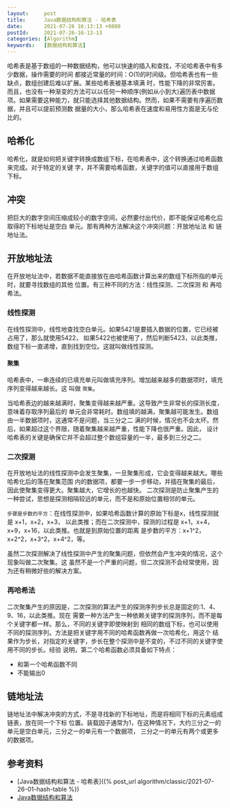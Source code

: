 ```yaml
---
layout:     post
title:      Java数据结构和算法 - 哈希表
date:       2021-07-26 16:13:13 +0800
postId:     2021-07-26-16-13-13
categories: [Algorithm]
keywords:   [数据结构和算法]
---
```

哈希表是基于数组的一种数据结构，他可以快速的插入和查找，不论哈希表中有多少数据，操作需要的时间
都接近常量的时间：O(1)的时间级。但哈希表也有一些缺点，数组创建后难以扩展。某些哈希表被基本填满
时，性能下降的非常厉害。而且，也没有一种渐变的方法可以以任何一种顺序(例如从小到大)遍历表中数据
项。如果需要这种能力，就只能选择其他数据结构。然而，如果不需要有序遍历数据，并且可以提前预测数
据量的大小，那么哈希表在速度和易用性方面是无与伦比的。

## 哈希化
哈希化，就是如何把关键字转换成数组下标，在哈希表中，这个转换通过哈希函数来完成。对于特定的关键
字，并不需要哈希函数，关键字的值可以直接用于数组下标。

## 冲突
把巨大的数字空间压缩成较小的数字空间，必然要付出代价，即不能保证哈希化后取得的下标地址是空白
单元。那有两种方法解决这个冲突问题：开放地址法 和 链地址法。

## 开放地址法
在开放地址法中，若数据不能直接放在由哈希函数计算出来的数组下标所指的单元时，就要寻找数组的其他
位置。有三种不同的方法：线性探测、二次探测 和 再哈希法。

### 线性探测
在线性探测中，线性地查找空白单元。如果5421是要插入数据的位置，它已经被占用了，那么就使用5422，
如果5422也被使用了，然后判断5423，以此类推，数组下标一直递增，直到找到空位。这就叫做线性探测。

#### 聚集
哈希表中，一串连续的已填充单元叫做填充序列。增加越来越多的数据项时，填充序列变得越来越长。这
叫做 `聚集`。

当哈希表边的越来越满时，聚集变得越来越严重。这导致产生非常长的探测长度，意味着存取序列最后的
单元会非常耗时。数组填的越满，聚集越可能发生。数组由一半数据项时，这通常不是问题，当三分之二
满的时候，情况也不会太坏。然后，如果超过这个界限，随着聚集越来越严重，性能下降也很严重。因此，
设计哈希表的关键是确保它并不会超过整个数组容量的一半，最多到三分之二。

### 二次探测
在开放地址法的线性探测中会发生聚集，一旦聚集形成，它会变得越来越大。哪些哈希化后的落在聚集范围
内的数据项，都要一步一步移动，并插在聚集的最后，因此使聚集变得更大。聚集越大，它增长的也越快。
二次探测是防止聚集产生的一种尝试，思想是探测相隔较远的单元，而不是和原始位置相邻的单元。

`步骤是步数的平方`：在线性探测中，如果哈希函数计算的原始下标是x，线性探测就是 x+1，x+2，x+3，
以此类推；而在二次探测中，探测的过程是 x+1，x+4，x+9，x+16，以此类推。也就是到原始位置的距离
是步数的平方：x+1^2，x+2^2，x+3^2，x+4^2，等。

虽然二次探测解决了线性探测中产生的聚集问题，但依然会产生冲突的情况，这个现象叫做二次聚集。这
虽然不是一个严重的问题，但二次探测不会经常使用，因为还有稍微好些的解决方案。

### 再哈希法
二次聚集产生的原因是，二次探测的算法产生的探测序列步长总是固定的:1、4、9、16，以此类推。现在
需要一种方法产生一种依赖关键字的探测序列，而不是每个关键字都一样。那么，不同的关键字即使映射到
相同的数组下标，也可以使用不同的探测序列。方法是把关键字用不同的哈希函数再做一次哈希化，用这个
结果作为步长，对指定的关键字，步长在整个探测中是不变的，不过不同的关键字使用不同的步长。经验
说明，第二个哈希函数必须具备如下特点：
* 和第一个哈希函数不同
* 不能输出0

## 链地址法
链地址法中解决冲突的方式，不是寻找新的下标地址，而是将相同下标的元素组成链表，放在同一个下标
位置。装载因子通常为1，在这种情况下，大约三分之一的单元是空白单元，三分之一的单元有一个数据项，
三分之一的单元有两个或更多的数据项。

## 参考资料

* [Java数据结构和算法 - 哈希表]({% post_url algorithm/classic/2021-07-26-01-hash-table %})
* [Java数据结构和算法](https://book.douban.com/subject/1144007/)
